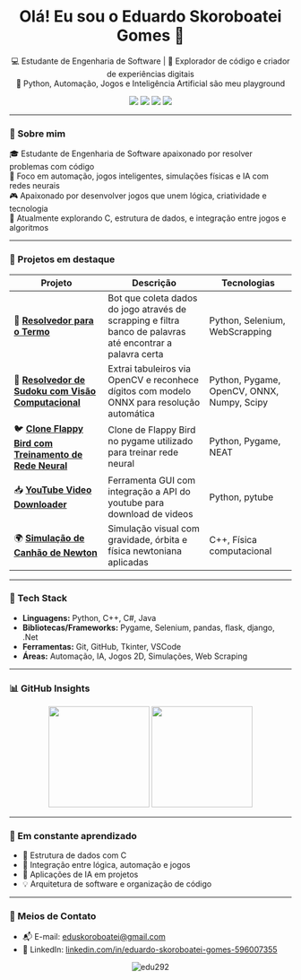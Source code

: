 <h1 align="center">Olá! Eu sou o Eduardo Skoroboatei Gomes 👋</h1>

<p align="center">
  💻 Estudante de Engenharia de Software | 🧠 Explorador de código e criador de experiências digitais<br>
  🚀 Python, Automação, Jogos e Inteligência Artificial são meu playground
</p>

<p align="center">
  <img src="https://img.shields.io/badge/Python-3776AB?style=for-the-badge&logo=python&logoColor=white"/>
  <img src="https://img.shields.io/badge/C++-%2300599C.svg?style=for-the-badge&logo=c%2B%2B&logoColor=white"/>
  <img src="https://img.shields.io/badge/Java-ED8B00.svg?style=for-the-badge&logo=java&logoColor=white"/>
  <img src="https://img.shields.io/badge/C%23-9B4F96?style=for-the-badge&logo=dotnet&logoColor=white"/>
</p>

---

### 🚀 Sobre mim

🎓 Estudante de Engenharia de Software apaixonado por resolver problemas com código  
🤖 Foco em automação, jogos inteligentes, simulações físicas e IA com redes neurais  
🎮 Apaixonado por desenvolver jogos que unem lógica, criatividade e tecnologia  
🔬 Atualmente explorando C, estrutura de dados, e integração entre jogos e algoritmos

---

### 💼 Projetos em destaque

| Projeto | Descrição | Tecnologias |
|--------|-----------|-------------|
| 🤖 [**Resolvedor para o Termo**](https://github.com/edu292/termo-resolvedor) | Bot que coleta dados do jogo através de scrapping e filtra banco de palavras até encontrar a palavra certa | Python, Selenium, WebScrapping
| 🧩 [**Resolvedor de Sudoku com Visão Computacional**](https://github.com/edu292/sudoku-solver-onnx) | Extrai tabuleiros via OpenCV e reconhece dígitos com modelo ONNX para resolução automática | Python, Pygame, OpenCV, ONNX, Numpy, Scipy |
| 🐦 [**Clone Flappy Bird com Treinamento de Rede Neural**](https://github.com/edu292/flappy-bird-ai) | Clone de Flappy Bird no pygame utilizado para treinar rede neural | Python, Pygame, NEAT |
| 📥 [**YouTube Video Downloader**](https://github.com/edu292/youtube-downloader) | Ferramenta GUI com integração a API do youtube para download de videos | Python, pytube |
| 🌍 [**Simulação de Canhão de Newton**](https://github.com/edu292/simulador-canhao-newton) | Simulação visual com gravidade, órbita e física newtoniana aplicadas | C++, Física computacional |

---

### 🧠 Tech Stack

- **Linguagens:** Python, C++, C#, Java  
- **Bibliotecas/Frameworks:** Pygame, Selenium, pandas, flask, django, .Net
- **Ferramentas:** Git, GitHub, Tkinter, VSCode  
- **Áreas:** Automação, IA, Jogos 2D, Simulações, Web Scraping

---

### 📊 GitHub Insights

<p align="center">
  <img height="180em" src="https://github-readme-stats.vercel.app/api?username=edu292&show_icons=true&theme=tokyonight&include_all_commits=true&count_private=true"/>
  <img height="180em" src="https://github-readme-stats.vercel.app/api/top-langs/?username=edu292&layout=compact&theme=tokyonight&langs_count=8"/>
</p>

---

### 🌱 Em constante aprendizado

- 🧠 Estrutura de dados com C
- 🔗 Integração entre lógica, automação e jogos
- 🧪 Aplicações de IA em projetos
- 💡 Arquitetura de software e organização de código

---

### 🤝 Meios de Contato

- 📬 E-mail: [eduskoroboatei@gmail.com](mailto:eduskoroboatei@gmail.com)  
- 💼 LinkedIn: [linkedin.com/in/eduardo-skoroboatei-gomes-596007355](https://linkedin.com/in/eduardo-skoroboatei-gomes-596007355)

<p align="center">
  <img src="https://komarev.com/ghpvc/?username=edu292&label=Visualizações%20no%20perfil&color=0E7FCF&style=flat" alt="edu292" />
</p>
